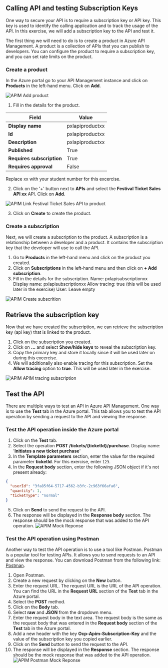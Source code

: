 ## Calling API and testing Subscription Keys
One way to secure your API is to require a subscription key or API key. This key is used to identify the calling application and to track the usage of the API. In this exercise, we will add a subscription key to the API and test it.

The first thing we will need to do is to create a product in Azure API Management. A product is a collection of APIs that you can publish to developers. You can configure the product to require a subscription key, and you can set rate limits on the product.

### Create a product
In the Azure portal go to your API Management instance and click on **Products** in the left-hand menu. Click on **Add**.

  ![APIM Add product](../../assets/images/apim-add-product.png)

1) Fill in the details for the product.

| Field                | Value                        |
|----------------------|------------------------------|
| **Display name**     | pxlapiproductxx              |
| **Id**               | pxlapiproductxx              |
| **Description**      | pxlapiproductxx  |
| **Published**        | True                         |
| **Requires subscription** | True                   |
| **Requires approval** | False                      |

Replace xx with your student number for this excercise.

2) Click on the '+' button next to **APIs** and select the **Festival Ticket Sales API xx** API. Click on **Add**.

  ![APIM Link Festival Ticket Sales API to product](../../assets/images/apim-link-api-to-product.png)

3) Click on **Create** to create the product.

### Create a subscription
Next, we will create a subscription to the product. A subscription is a relationship between a developer and a product. It contains the subscription key that the developer will use to call the API.

1) Go to **Products** in the left-hand menu and click on the product you created.
2) Click on **Subscriptions** in the left-hand menu and then click on **+ Add subscription**.
3) Fill in the details for the subscription.
Name: pxlapisubscriptionxx
Display name: pxlapisubscriptionxx
Allow tracing: true (this will be used later in the exercise)
User: Leave empty

![APIM Create subscrition](../../assets/images/apim-create-subscription.png)

## Retrieve the subscription key
Now that we have created the subscription, we can retrieve the subscription key (api key) that is linked to the product.

1) Click on the subscription you created.
2) Click on **...** and select **Show/hide keys** to reveal the subscription key.
3) Copy the primary key and store it locally since it will be used later on during this excercise.
4) We will additionally also enable tracing for this subscription. Set the **Allow tracing** option to **true**. This will be used later in the exercise.

![APIM APIM tracing subscription](../../assets/images/apim-tracing-subscription.png)
## Test the API
There are multiple ways to test an API in Azure API Management. One way is to use the **Test** tab in the Azure portal. This tab allows you to test the API operation by sending a request to the API and viewing the response.

### Test the API operation inside the Azure portal
1) Click on the **Test** tab.
2) Select the operation **POST /tickets/{ticketId}/purchase**. Display name: '**Initiates a new ticket purchase**'
3) In the **Template parameters** section, enter the value for the required parameter **ticketId**. For this exercise, enter `123`.
4) In the **Request body** section, enter the following JSON object if it's not present already:

```json
{
  "userId": "3fa85f64-5717-4562-b3fc-2c963f66afa6",
  "quantity": 1,
  "ticketType": "normal"
}
```
5) Click on **Send** to send the request to the API.
6) The response will be displayed in the **Response body** section. The response should be the mock response that was added to the API operation.
![APIM Mock Reponse](../../assets/images/apim-mock-response.png)

### Test the API operation using Postman
Another way to test the API operation is to use a tool like Postman. Postman is a popular tool for testing APIs. It allows you to send requests to an API and view the response. You can download Postman from the following link: [Postman](https://www.postman.com/downloads/).

1) Open Postman.
2) Create a new request by clicking on the **New** button.
3) Enter the request URL. The request URL is the URL of the API operation. You can find the URL in the **Request URL** section of the **Test** tab in the Azure portal.
4) Select the **POST** method.
5) Click on the **Body** tab.
6) Select **raw** and **JSON** from the dropdown menu.
7) Enter the request body in the text area. The request body is the same as the request body that was entered in the **Request body** section of the **Test** tab in the Azure portal.
8) Add a new header with the key **Ocp-Apim-Subscription-Key** and the value of the subscription key you copied earlier.
9) Click on the **Send** button to send the request to the API.
10) The response will be displayed in the **Response** section. The response should be the mock response that was added to the API operation.
![APIM Postman Mock Reponse](../../assets/images/apim-postman-mock-response.png)
